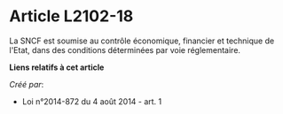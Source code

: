 # Article L2102-18

La SNCF est soumise au contrôle économique, financier et technique de l'Etat, dans des conditions déterminées par voie
réglementaire.

**Liens relatifs à cet article**

_Créé par_:

  - Loi n°2014-872 du 4 août 2014 - art. 1
